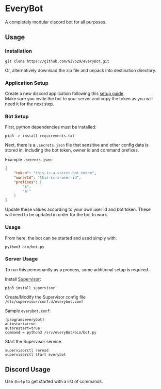 # EveryBot

A completely modular discord bot for all purposes.

## Usage

### Installation

`git clone https://github.com/Givo29/everyBot.git`

Or, alternatively download the zip file and unpack into destination directory.

### Application Setup

Create a new discord application following this [setup guide](https://discordpy.readthedocs.io/en/latest/discord.html).  
Make sure you invite the bot to your server and copy the token as you will need it for the next step.

### Bot Setup

First, python dependencies must be installed:

`pip3 -r install requirements.txt`

Next, there is a `.secrets.json` file that sensitive and other config data is stored in, including the bot token, owner id and command prefixes.

Example `.secrets.json`:

```json
{
    "token": "this-is-a-secret-bot-token",
    "ownerId": "this-is-a-user-id",
    "prefixes": [
        "$",
        "e!"
    ]
}
```

Update these values according to your own user id and bot token. These will need to be updated in order for the bot to work.


### Usage

From here, the bot can be started and used simply with:  

```shell
python3 bin/bot.py
```

### Server Usage

To run this permenantly as a process, some additional setup is required.

Install [Supervisor](https://pypi.org/project/supervisor/):

```shell
pip3 install supervisor`  
```

Create/Modify the Supervisor config file `/etc/supervisor/conf.d/everybot.conf`

Sample `everybot.conf`:

```text
[program:everybot]
autostart=true
autorestart=true
command = python3 /srv/everyBot/bin/bot.py
```

Start the Supervisor service.

```shell
supervisorctl reread
supervisorctl start everybot
```

## Discord Usage

Use `$help` to get started with a list of commands.
